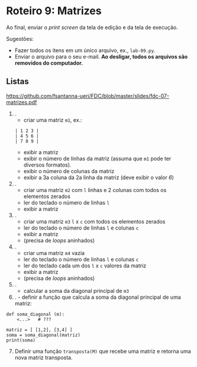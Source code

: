 <meta http-equiv="Content-Type" content="text/html; charset=UTF-8"/></p>        

Roteiro 9: Matrizes
===================

Ao final, enviar o *print screen* da tela de edição e da tela de execução.

Sugestões:

- Fazer todos os itens em um único arquivo, ex., `lab-09.py`.
- Enviar o arquivo para o seu e-mail.
  **Ao desligar, todos os arquivos são removidos do computador.**

Listas
------

<https://github.com/fsantanna-uerj/FDC/blob/master/slides/fdc-07-matrizes.pdf>

1. .
    - criar uma matriz `m1`, ex.:
    ```
    | 1 2 3 |
    | 4 5 6 |
    | 7 8 9 |
    ```
    - exibir a matriz
    - exibir o número de linhas da matriz (assuma que `m1` pode ter diversos formatos).
    - exibir o número de colunas da matriz
    - exibir a 3a coluna da 2a linha da matriz (deve exibir o valor *6*)
2. .
    - criar uma matriz `m2` com `l` linhas e 2 colunas com todos os elementos zerados
    - ler do teclado o número de linhas `l`
    - exibir a matriz
3. .
    - criar uma matriz `m3` `l` x `c` com todos os elementos zerados
    - ler do teclado o número de linhas `l` e colunas `c`
    - exibir a matriz
    - (precisa de *loops* aninhados)
4. .
    - criar uma matriz `m4` vazia
    - ler do teclado o número de linhas `l` e colunas `c`
    - ler do teclado cada um dos `l` x `c` valores da matriz
    - exibir a matriz
    - (precisa de *loops* aninhados)
5. .
    - calcular a soma da diagonal principal de `m3`
6.   .
    - definir a função que calcula a soma da diagonal principal de uma matriz:
```
def soma_diagonal (m):
    <...>   # ???

matriz = [ [1,2], [3,4] ]
soma = soma_diagonal(matriz)
print(soma)
```
7. Definir uma função `transposta(M)` que recebe uma matriz e retorna uma nova
   matriz transposta.
